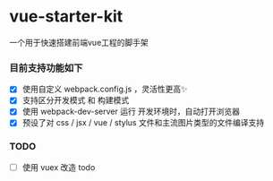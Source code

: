 # vue-starter-kit
一个用于快速搭建前端vue工程的脚手架

### 目前支持功能如下

- [x] 使用自定义 webpack.config.js ，灵活性更高:sparkles:
- [x] 支持区分开发模式 和 构建模式
- [x] 使用 webpack-dev-server 运行 开发环境时，自动打开浏览器
- [x] 预设了对 css / jsx / vue / stylus 文件和主流图片类型的文件编译支持

### TODO
- [ ] 使用 vuex 改造 todo